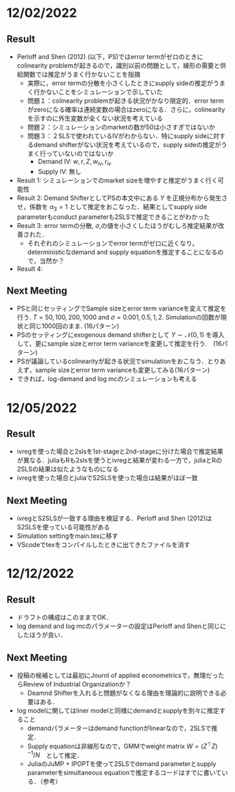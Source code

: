 # 12/02/2022

## Result

- Perloff and Shen (2012) (以下，PS)ではerror termがゼロのときにcolinearity problemが起きるので，識別以前の問題として，線形の需要と供給関数では推定がうまく行かないことを指摘
  - 実際に，error termの分散を小さくしたときにsupply sideの推定がうまく行かないことをシミュレーションで示していた
  - 問題１：colinearity problemが起きる状況がかなり限定的．error termがzeroになる確率は連続変数の場合はzeroになる．さらに，colinearityを示すのに外生変数が全くない状況を考えている
  - 問題２：シミュレーションのmarketの数が50は小さすぎではないか
  - 問題３：２SLSで使われているIVがわからない．特にsupply sideに対するdemand shifterがない状況を考えているので，supply sideの推定がうまく行っていないのではないか
    - Demand IV: $w, r, Z, w_{iv}, r_{iv}$
    - Supply IV: 無し
- Result 1: シミュレーションでのmarket sizeを増やすと推定がうまく行く可能性
- Result 2: Demand ShifterとしてPSの本文中にある $Y$ を正規分布から発生させ，係数を $\alpha_3 = 1$ として推定をおこなった．結果としてsupply side parameterもconduct parameterも2SLSで推定できることがわかった
- Result 3: error termの分散, $\sigma$,の値を小さくしたほうがむしろ推定結果が改善された．
  - それぞれのシミュレーションでerror termがゼロに近くなり，deterministicなdemand and supply equationを推定することになるので，当然か？
- Result 4:

## Next Meeting

- PSと同じセッティングでSample sizeとerror term varianceを変えて推定を行う. $T = 50, 100, 200, 1000$ and $\sigma = 0.001, 0.5, 1, 2$. Simulationの回数が現状と同じ1000回のまま. (16パターン)
- PSのセッティングにexogenous demand shifterとして $Y\sim \mathcal{N}(0,1)$ を導入して，更にsample sizeとerror term varianceを変更して推定を行う.　(16パターン)
- PSが議論しているcolinearityが起きる状況でsimulationをおこなう．とりあえず，sample sizeとerror term varianceも変更してみる(16パターン)
- できれば，log-demand and log mcのシミュレーションも考える

# 12/05/2022

## Result

- ivregを使った場合と2slsを1st-stageと2nd-stageに分けた場合で推定結果が異なる．juliaもRも2slsを使うとivregと結果が変わる一方で，juliaとRの2SLSの結果は似たようなものになる
- ivregを使った場合とjuliaでS2SLSを使った場合は結果がほぼ一致

## Next Meeting

- ivregとS2SLSが一致する理由を検証する．Perloff and Shen (2012)はS2SLSを使っている可能性がある
- Simulation settingをmain.texに移す
- VScodeでtexをコンパイルしたときに出てきたファイルを消す

# 12/12/2022

## Result

- ドラフトの構成はこのままでOK．
- log demand and log mcのパラメーターの設定はPerloff and Shenと同じにしたほうが良い．

## Next Meeting

- 投稿の候補としては最初にJournl of applied econometricsで，無理だったらReview of Industrial Organizationか？
  - Deamnd Shifterを入れると問題がなくなる理由を理論的に説明できる必要はある．
- log modelに関してはliner modelと同様にdemandとsupplyを別々に推定すること
  - demandパラメーターはdemand functionがlinearなので，2SLSで推定．
  - Supply equationは非線形なので，GMMでweight matrix $W = (Z^\top Z)^{-1}/N$　として推定．
  - JuliaのJuMP + IPOPTを使って2SLSでdemand parameterとsupply parameterをsimultaneous equationで推定するコードはすでに書いている．（参考）
